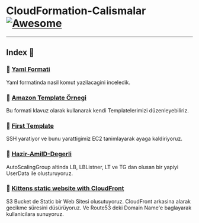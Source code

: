 CloudFormation-Calismalar [![Awesome](https://cdn.rawgit.com/sindresorhus/awesome/d7305f38d29fed78fa85652e3a63e154dd8e8829/media/badge.svg)](https://github.com/sindresorhus/awesome)
===============
<hr>

## Index 📜

### 🔖 [Yaml Formati](https://raw.githubusercontent.com/latifyildirim/CloudFormation-Calismalar/main/example-yaml.yaml)

Yaml formatinda nasil komut yazilacagini inceledik. 

### 🔖 [Amazon Template Örnegi](https://raw.githubusercontent.com/latifyildirim/CloudFormation-Calismalar/main/amazon-ornek.yaml)

Bu formati klavuz olarak kullanarak kendi Templatelerimizi düzenleyebiliriz. 
### 🔖 [First Template](https://raw.githubusercontent.com/latifyildirim/CloudFormation-Calismalar/main/first-temp.yaml)

SSH yaratiyor ve bunu yarattigimiz EC2 tanimlayarak ayaga kaldiriyoruz. 

### 🔖 [Hazir-AmiID-Degerli](https://raw.githubusercontent.com/latifyildirim/CloudFormation-Calismalar/main/hazir-AmiID-Degerli.yaml)

AutoScalingGroup altinda LB, LBListner, LT ve TG dan olusan bir yapiyi UserData ile olusturuyoruz. 

### 🔖 [Kittens static website with CloudFront](https://raw.githubusercontent.com/latifyildirim/CloudFormation-Calismalar/main/Kittens-static-website-cf.yaml)

S3 Bucket de Static bir Web Sitesi olusutuyoruz. CloudFront arkasina alarak gecikme süresini düsürüyoruz. Ve Route53 deki Domain Name'e baglayarak kullanicilara sunuyoruz.